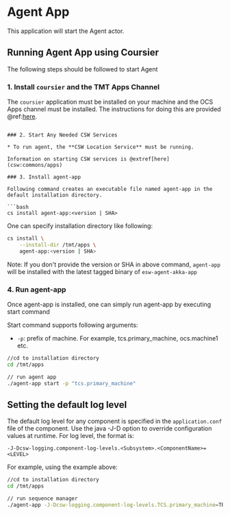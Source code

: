 # Agent App

This application will start the Agent actor.

## Running Agent App using Coursier

The following steps should be followed to start Agent

### 1. Install `coursier` and the TMT Apps Channel

The `coursier` application must be installed on your machine and the OCS Apps channel must be installed.
The instructions for doing this are provided @ref:[here](getting-apps.md).
```

### 2. Start Any Needed CSW Services

* To run agent, the **CSW Location Service** must be running.

Information on starting CSW services is @extref[here](csw:commons/apps)

### 3. Install agent-app

Following command creates an executable file named agent-app in the default installation directory.

```bash
cs install agent-app:<version | SHA>
```

One can specify installation directory like following:

```bash
cs install \
    --install-dir /tmt/apps \
    agent-app:<version | SHA>
```
Note: If you don't provide the version or SHA in above command, `agent-app` will be installed with the latest tagged binary of `esw-agent-akka-app`

### 4. Run agent-app

Once agent-app is installed, one can simply run agent-app by executing start command

Start command supports following arguments:

- `-p`: prefix of machine. For example, tcs.primary_machine, ocs.machine1 etc.

```bash
//cd to installation directory
cd /tmt/apps

// run agent app
./agent-app start -p "tcs.primary_machine"
```

## Setting the default log level

The default log level for any component is specified in the `application.conf` file of the component.
Use the java -J-D option to override configuration values at runtime.  For log level, the format is:

```
-J-Dcsw-logging.component-log-levels.<Subsystem>.<ComponentName>=<LEVEL>
```

For example, using the example above:

```bash
//cd to installation directory
cd /tmt/apps

// run sequence manager
./agent-app -J-Dcsw-logging.component-log-levels.TCS.primary_machine=TRACE start -p "tcs.primary_machine"
```
